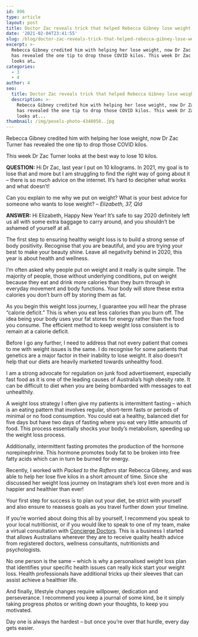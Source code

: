 ```yaml
---
id: 896
type: article
layout: post
title: Doctor Zac reveals trick that helped Rebecca Gibney lose weight
date: '2021-02-04T23:41:55'
slug: /blog/doctor-zac-reveals-trick-that-helped-rebecca-gibney-lose-weight/
excerpt: >-
  Rebecca Gibney credited him with helping her lose weight, now Dr Zac Turner
  has revealed the one tip to drop those COVID kilos. This week Dr Zac Turner
  looks at…
categories:
  - 3
  - 4
author: 4
seo:
  title: Doctor Zac reveals trick that helped Rebecca Gibney lose weight - Doctor Zac
  description: >-
    Rebecca Gibney credited him with helping her lose weight, now Dr Zac Turner
    has revealed the one tip to drop those COVID kilos. This week Dr Zac Turner
    looks at...
thumbnail: /img/pexels-photo-4348050..jpg
---
```

Rebecca Gibney credited him with helping her lose weight, now Dr Zac Turner has revealed the one tip to drop those COVID kilos.

This week Dr Zac Turner looks at the best way to lose 10 kilos.

**QUESTION:** Hi Dr Zac, last year I put on 10 kilograms. In 2021, my goal is to lose that and more but I am struggling to find the right way of going about it – there is so much advice on the internet. It’s hard to decipher what works and what doesn’t!

Can you explain to me why we put on weight? What is your best advice for someone who wants to lose weight? – _Elizabeth, 37, Qld_

**ANSWER:** Hi Elizabeth, Happy New Year! It’s safe to say 2020 definitely left us all with some extra baggage to carry around, and you shouldn’t be ashamed of yourself at all.

The first step to ensuring healthy weight loss is to build a strong sense of body positivity. Recognise that you are beautiful, and you are trying your best to make your beauty shine. Leave all negativity behind in 2020, this year is about health and wellness.

I’m often asked why people put on weight and it really is quite simple. The majority of people, those without underlying conditions, put on weight because they eat and drink more calories than they burn through in everyday movement and body functions. Your body will store these extra calories you don’t burn off by storing them as fat.

As you begin this weight loss journey, I guarantee you will hear the phrase “calorie deficit.” This is when you eat less calories than you burn off. The idea being your body uses your fat stores for energy rather than the food you consume. The efficient method to keep weight loss consistent is to remain at a calorie deficit.

Before I go any further, I need to address that not every patient that comes to me with weight issues is the same. I do recognise for some patients that genetics are a major factor in their inability to lose weight. It also doesn’t help that our diets are heavily marketed towards unhealthy food.

I am a strong advocate for regulation on junk food advertisement, especially fast food as it is one of the leading causes of Australia’s high obesity rate. It can be difficult to diet when you are being bombarded with messages to eat unhealthily.

A weight loss strategy I often give my patients is intermittent fasting – which is an eating pattern that involves regular, short-term fasts or periods of minimal or no food consumption. You could eat a healthy, balanced diet for five days but have two days of fasting where you eat very little amounts of food. This process essentially shocks your body’s metabolism, speeding up the weight loss process.

Additionally, intermittent fasting promotes the production of the hormone norepinephrine. This hormone promotes body fat to be broken into free fatty acids which can in turn be burned for energy.

Recently, I worked with _Packed to the Rafters_ star Rebecca Gibney, and was able to help her lose five kilos in a short amount of time. Since she discussed her weight loss journey on Instagram she’s lost even more and is happier and healthier than ever!

Your first step for success is to plan out your diet, be strict with yourself and also ensure to reassess goals as you travel further down your timeline.

If you’re worried about doing this all by yourself, I recommend you speak to your local nutritionist, or if you would like to speak to one of my team, make a virtual consultation with [Concierge Doctors](https://conciergedoctors.com.au/wellness-concierge-guide/weight-loss-calculator/). This is a business I started that allows Australians wherever they are to receive quality health advice from registered doctors, wellness consultants, nutritionists and psychologists.

No one person is the same – which is why a personalised weight loss plan that identifies your specific health issues can really kick start your weight loss. Health professionals have additional tricks up their sleeves that can assist achieve a healthier life.

And finally, lifestyle changes require willpower, dedication and perseverance. I recommend you keep a journal of some kind, be it simply taking progress photos or writing down your thoughts, to keep you motivated.

Day one is always the hardest – but once you’re over that hurdle, every day gets easier.